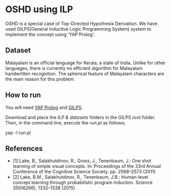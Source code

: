 # OSHD using ILP

OSHD is a special case of Top-Directed
Hypothesis Derivation. We have used GILPS(General Inductive Logic Programming System) system to implement the concept using  'YAP Prolog'. 


## Dataset

Malayalam is an official language for Kerala, a state of India. Unlike for other
languages, there is currently no efficient algorithm for Malayalam handwritten
recognition. The spherical feature of Malayalam characters are the main reason
for this problem.

## How to run

You will need  [YAP Prolog](https://github.com/vscosta/yap-6.3) and [GILPS](https://github.com/JoseCSantos/GILPS). 

Download  and place the _ILP & datasets_  folders in the GILPS root folder. Then, in the command line, execute the _run.pl_ as follows;

yap -l run.pl

## References

* [1] Lake, B., Salakhutdinov, R., Gross, J., Tenenbaum, J.: One shot learning of simple
visual concepts. In: Proceedings of the 33rd Annual Conference of the Cognitive
Science Society. pp. 2568–2573 (2011)
* [2] Lake, B.M., Salakhutdinov, R., Tenenbaum, J.B.: Human-level concept learning through probabilistic program induction.
Science 350(6266), 1332–1338 (2015)
